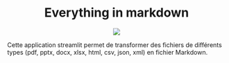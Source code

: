 <h1 align="center"> Everything in markdown </h1>

<p align="center">
  <a href="https://antonin-lfv-everything-in-markdown-main-gmrguv.streamlit.app"><img src="https://static.streamlit.io/badges/streamlit_badge_black_white.svg"/></a>
  </p>



Cette application streamlit permet de transformer des fichiers de différents types (pdf, pptx, docx, xlsx, html, csv, json, xml) en fichier Markdown.


